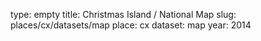 type: empty
title: Christmas Island / National Map
slug: places/cx/datasets/map
place: cx
dataset: map
year: 2014
